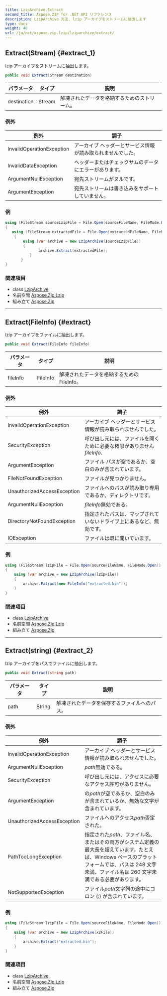 ```yaml
---
title: LzipArchive.Extract
second_title: Aspose.ZIP for .NET API リファレンス
description: LzipArchive 方法. lzip アーカイブをストリームに抽出します
type: docs
weight: 40
url: /ja/net/aspose.zip.lzip/lziparchive/extract/
---
```

## Extract(Stream) {#extract_1}

lzip アーカイブをストリームに抽出します。

```csharp
public void Extract(Stream destination)
```

| パラメータ | タイプ | 説明 |
| --- | --- | --- |
| destination | Stream | 解凍されたデータを格納するためのストリーム。 |

### 例外

| 例外 | 調子 |
| --- | --- |
| InvalidOperationException | アーカイブ ヘッダーとサービス情報が読み取られませんでした。 |
| InvalidDataException | ヘッダーまたはチェックサムのデータにエラーがあります。 |
| ArgumentNullException | 宛先ストリームがヌルです。 |
| ArgumentException | 宛先ストリームは書き込みをサポートしていません。 |

### 例

```csharp
using (FileStream sourceLzipFile = File.Open(sourceFileName, FileMode.Open))
{
   using (FileStream extractedFile = File.Open(extractedFileName, FileMode.Create))
    {
        using (var archive = new LzipArchive(sourceLzipFile))
        {
               archive.Extract(extractedFile);
           }
       }
}
```

### 関連項目

* class [LzipArchive](../)
* 名前空間 [Aspose.Zip.Lzip](../../lziparchive/)
* 組み立て [Aspose.Zip](../../../)

---

## Extract(FileInfo) {#extract}

lzip アーカイブをファイルに抽出します。

```csharp
public void Extract(FileInfo fileInfo)
```

| パラメータ | タイプ | 説明 |
| --- | --- | --- |
| fileInfo | FileInfo | 解凍されたデータを格納するための FileInfo。 |

### 例外

| 例外 | 調子 |
| --- | --- |
| InvalidOperationException | アーカイブ ヘッダーとサービス情報が読み取られませんでした。 |
| SecurityException | 呼び出し元には、ファイルを開くために必要な権限がありません*fileInfo*. |
| ArgumentException | ファイル パスが空であるか、空白のみが含まれています。 |
| FileNotFoundException | ファイルが見つかりません。 |
| UnauthorizedAccessException | ファイルへのパスが読み取り専用であるか、ディレクトリです。 |
| ArgumentNullException | *fileInfo*無効である。 |
| DirectoryNotFoundException | 指定されたパスは、マップされていないドライブ上にあるなど、無効です。 |
| IOException | ファイルは既に開いています。 |

### 例

```csharp
using (FileStream lzipFile = File.Open(sourceFileName, FileMode.Open))
{
    using (var archive = new LzipArchive(lzipFile))
    {
        archive.Extract(new FileInfo("extracted.bin"));
    }
}
```

### 関連項目

* class [LzipArchive](../)
* 名前空間 [Aspose.Zip.Lzip](../../lziparchive/)
* 組み立て [Aspose.Zip](../../../)

---

## Extract(string) {#extract_2}

lzip アーカイブをパスでファイルに抽出します。

```csharp
public void Extract(string path)
```

| パラメータ | タイプ | 説明 |
| --- | --- | --- |
| path | String | 解凍されたデータを保存するファイルへのパス。 |

### 例外

| 例外 | 調子 |
| --- | --- |
| InvalidOperationException | アーカイブ ヘッダーとサービス情報が読み取られませんでした。 |
| ArgumentNullException | *path*無効である。 |
| SecurityException | 呼び出し元には、アクセスに必要なアクセス許可がありません。 |
| ArgumentException | の*path*が空であるか、空白のみが含まれているか、無効な文字が含まれています。 |
| UnauthorizedAccessException | ファイルへのアクセス*path*否定された。 |
| PathTooLongException | 指定された*path*、ファイル名、またはその両方がシステム定義の最大長を超えています。たとえば、Windows ベースのプラットフォームでは、パスは 248 文字未満、ファイル名は 260 文字未満である必要があります。 |
| NotSupportedException | ファイル*path*文字列の途中にコロン (:) が含まれています。 |

### 例

```csharp
using (FileStream lzipFile = File.Open(sourceFileName, FileMode.Open))
{
    using (var archive = new LzipArchive(xzFile))
    {
        archive.Extract("extracted.bin");
    }
}
```

### 関連項目

* class [LzipArchive](../)
* 名前空間 [Aspose.Zip.Lzip](../../lziparchive/)
* 組み立て [Aspose.Zip](../../../)



